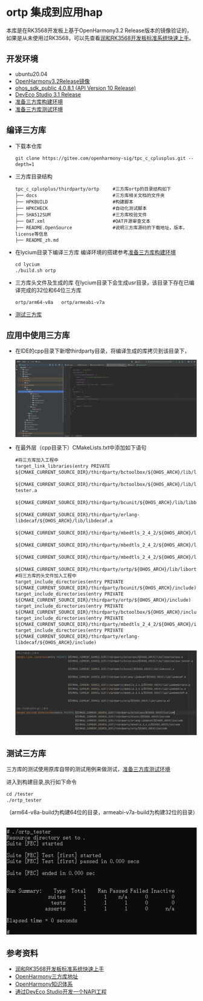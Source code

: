 # ortp 集成到应用hap

本库是在RK3568开发板上基于OpenHarmony3.2 Release版本的镜像验证的，如果是从未使用过RK3568，可以先查看[润和RK3568开发板标准系统快速上手](https://gitee.com/openharmony-sig/knowledge_demo_temp/tree/master/docs/rk3568_helloworld)。

## 开发环境

- ubuntu20.04
- [OpenHarmony3.2Release镜像](https://gitee.com/link?target=https%3A%2F%2Frepo.huaweicloud.com%2Fopenharmony%2Fos%2F3.2-Release%2Fdayu200_standard_arm32.tar.gz)
- [ohos_sdk_public 4.0.8.1 (API Version 10 Release)](https://gitee.com/link?target=http%3A%2F%2Fdownload.ci.openharmony.cn%2Fversion%2FMaster_Version%2FOpenHarmony_4.0.8.1%2F20230608_091058%2Fversion-Master_Version-OpenHarmony_4.0.8.1-20230608_091058-ohos-sdk-public.tar.gz)
- [DevEco Studio 3.1 Release](https://gitee.com/link?target=https%3A%2F%2Fcontentcenter-vali-drcn.dbankcdn.cn%2Fpvt_2%2FDeveloperAlliance_package_901_9%2F81%2Fv3%2FtgRUB84wR72nTfE8Ir_xMw%2Fdevecostudio-windows-3.1.0.501.zip%3FHW-CC-KV%3DV1%26HW-CC-Date%3D20230621T074329Z%26HW-CC-Expire%3D315360000%26HW-CC-Sign%3D22F6787DF6093ECB4D4E08F9379B114280E1F65DA710599E48EA38CB24F3DBF2)
- [准备三方库构建环境](../../../lycium/README.md#1编译环境准备)
- [准备三方库测试环境](../../../lycium/README.md#3ci环境准备)

## 编译三方库

- 下载本仓库

  ```
  git clone https://gitee.com/openharmony-sig/tpc_c_cplusplus.git --depth=1
  ```

- 三方库目录结构

  ```shell
  tpc_c_cplusplus/thirdparty/ortp     #三方库ortp的目录结构如下
  ├── docs                            #三方库相关文档的文件夹
  ├── HPKBUILD                        #构建脚本
  ├── HPKCHECK                        #自动化测试脚本
  ├── SHA512SUM                       #三方库校验文件
  ├── OAT.xml                         #OAT开源审查文本
  ├── README.OpenSource               #说明三方库源码的下载地址，版本，license等信息
  ├── README_zh.md
  ```

- 在lycium目录下编译三方库
  编译环境的搭建参考[准备三方库构建环境](../../../lycium/README.md#1编译环境准备)

  ```
  cd lycium
  ./build.sh ortp
  ```


- 三方库头文件及生成的库
  在lycium目录下会生成usr目录，该目录下存在已编译完成的32位和64位三方库

  ```
  ortp/arm64-v8a   ortp/armeabi-v7a
  ```

- [测试三方库](#测试三方库)

## 应用中使用三方库

- 在IDE的cpp目录下新增thirdparty目录，将编译生成的库拷贝到该目录下，
  &nbsp;

  ![thirdparty_install_dir](pic/ortp_install_dir.png)

- 在最外层（cpp目录下）CMakeLists.txt中添加如下语句

  ```shell
  #将三方库加入工程中
  target_link_libraries(entry PRIVATE ${CMAKE_CURRENT_SOURCE_DIR}/thirdparty/bctoolbox/${OHOS_ARCH}/lib/libbctoolbox.a
                                      ${CMAKE_CURRENT_SOURCE_DIR}/thirdparty/bctoolbox/${OHOS_ARCH}/lib/libbctoolbox-tester.a
                                      ${CMAKE_CURRENT_SOURCE_DIR}/thirdparty/bcunit/${OHOS_ARCH}/lib/libbcunit.a
                                      ${CMAKE_CURRENT_SOURCE_DIR}/thirdparty/erlang-libdecaf/${OHOS_ARCH}/lib/libdecaf.a
                                      ${CMAKE_CURRENT_SOURCE_DIR}/thirdparty/mbedtls_2_4_2/${OHOS_ARCH}/lib/libmbedcrypto.a
                                      ${CMAKE_CURRENT_SOURCE_DIR}/thirdparty/mbedtls_2_4_2/${OHOS_ARCH}/lib/libmbedtls.a
                                      ${CMAKE_CURRENT_SOURCE_DIR}/thirdparty/mbedtls_2_4_2/${OHOS_ARCH}/lib/libmbedx509.a
                                      ${CMAKE_CURRENT_SOURCE_DIR}/thirdparty/ortp/${OHOS_ARCH}/lib/libortp.a)
  #将三方库的头文件加入工程中
  target_include_directories(entry PRIVATE ${CMAKE_CURRENT_SOURCE_DIR}/thirdparty/bcunit/${OHOS_ARCH}/include)
  target_include_directories(entry PRIVATE ${CMAKE_CURRENT_SOURCE_DIR}/thirdparty/ortp/${OHOS_ARCH}/include)
  target_include_directories(entry PRIVATE ${CMAKE_CURRENT_SOURCE_DIR}/thirdparty/bctoolbox/${OHOS_ARCH}/include)
  target_include_directories(entry PRIVATE ${CMAKE_CURRENT_SOURCE_DIR}/thirdparty/mbedtls_2_4_2/${OHOS_ARCH}/include)
  target_include_directories(entry PRIVATE ${CMAKE_CURRENT_SOURCE_DIR}/thirdparty/erlang-libdecaf/${OHOS_ARCH}/include)
  ```

  ![ortp_usage](pic/ortp_usage.png)

## 测试三方库

三方库的测试使用原库自带的测试用例来做测试，[准备三方库测试环境](../../../lycium/README.md#3ci环境准备)

进入到构建目录,执行如下命令
```
cd /tester
./ortp_tester
```
（arm64-v8a-build为构建64位的目录，armeabi-v7a-build为构建32位的目录）

&nbsp;![ortp_test](pic/ortp_test.png)

## 参考资料

- [润和RK3568开发板标准系统快速上手](https://gitee.com/openharmony-sig/knowledge_demo_temp/tree/master/docs/rk3568_helloworld)
- [OpenHarmony三方库地址](https://gitee.com/openharmony-tpc)
- [OpenHarmony知识体系](https://gitee.com/openharmony-sig/knowledge)
- [通过DevEco Studio开发一个NAPI工程](https://gitee.com/openharmony-sig/knowledge_demo_temp/blob/master/docs/napi_study/docs/hello_napi.md)
